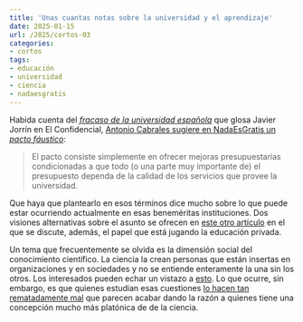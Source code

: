 ```yaml
---
title: 'Unas cuantas notas sobre la universidad y el aprendizaje'
date: 2025-01-15
url: /2025/cortos-03
categories:
- cortos
tags:
- educación
- universidad
- ciencia
- nadaesgratis
---
```


Habida cuenta del [_fracaso de la universidad española_](https://www.elconfidencial.com/economia/2024-12-10/fracaso-universidad-mucho-titulo-peor-comprension-lectora_4020877/) que glosa Javier Jorrín en El Confidencial, [Antonio Cabrales sugiere en NadaEsGratis un _pacto fáustico_](https://nadaesgratis.es/cabrales/ha-llegado-el-momento-de-un-pacto-faustico-en-la-universidad):

> El pacto consiste simplemente en ofrecer mejoras presupuestarias condicionadas a que todo (o una parte muy importante de) el presupuesto dependa de la calidad de los servicios que provee la universidad.

Que haya que plantearlo en esos términos dice mucho sobre lo que puede estar ocurriendo actualmente en esas beneméritas instituciones. Dos visiones alternativas sobre el asunto se ofrecen en [este otro artículo](https://derechomercantilespana.blogspot.com/2024/11/la-conjura-contra-espana-cii-avanti.html) en el que se discute, además, el papel que está jugando la educación privada.

Un tema que frecuentemente se olvida es la dimensión social del conocimiento científico. La ciencia la crean personas que están insertas en organizaciones y en sociedades y no se entiende enteramente la una sin los otros. Los interesados pueden echar un vistazo a [esto](https://plato.stanford.edu/entries/scientific-knowledge-social/). Lo que ocurre, sin embargo, es que quienes estudian esas cuestiones [lo hacen tan rematadamente mal](http://www.youtube.com/watch?v=zucXnn64qtk) que parecen acabar dando la razón a quienes tiene una concepción mucho más platónica de de la ciencia.

